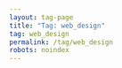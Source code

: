 ```yaml
---
layout: tag-page
title: "Tag: web_design"
tag: web_design
permalink: /tag/web_design
robots: noindex
---
```

